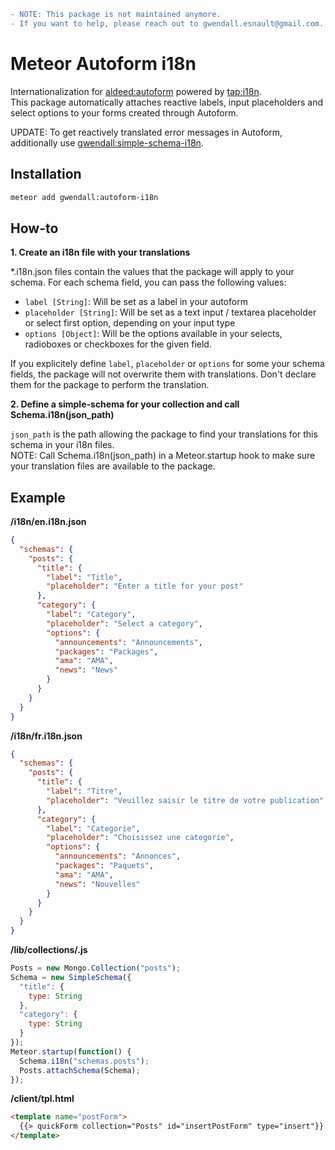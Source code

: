 ```diff
- NOTE: This package is not maintained anymore. 
- If you want to help, please reach out to gwendall.esnault@gmail.com.
```

Meteor Autoform i18n
====================

Internationalization for [aldeed:autoform](http://github.com/aldeed/meteor-autoform) powered by [tap:i18n](https://github.com/TAPevents/tap-i18n).  
This package automatically attaches reactive labels, input placeholders and select options to your forms created through Autoform.  

UPDATE: To get reactively translated error messages in Autoform, additionally use [gwendall:simple-schema-i18n](https://github.com/gwendall/meteor-simple-schema-i18n).  

Installation  
------------

``` sh
meteor add gwendall:autoform-i18n
```

How-to
------

**1. Create an i18n file with your translations**  

\*.i18n.json files contain the values that the package will apply to your schema. For each schema field, you can pass the following values:

- ``label [String]``: Will be set as a label in your autoform
- ``placeholder [String]``: Will be set as a text input / textarea placeholder or select first option, depending on your input type
- ``options [Object]``: Will be the options available in your selects, radioboxes or checkboxes for the given field.

If you explicitely define ``label``, ``placeholder`` or ``options`` for some your schema fields, the package will not overwrite them with translations. Don't declare them for the package to perform the translation.

**2. Define a simple-schema for your collection and call Schema.i18n(json_path)**  

``json_path`` is the path allowing the package to find your translations for this schema in your i18n files.  
NOTE: Call Schema.i18n(json_path) in a Meteor.startup hook to make sure your translation files are available to the package.

Example
-------

**/i18n/en.i18n.json**  
``` json
{
  "schemas": {
    "posts": {
      "title": {
        "label": "Title",
        "placeholder": "Enter a title for your post"
      },
      "category": {
        "label": "Category",
        "placeholder": "Select a category",
        "options": {
          "announcements": "Announcements",
          "packages": "Packages",
          "ama": "AMA",
          "news": "News"
        }
      }
    }
  }
}
```  

**/i18n/fr.i18n.json**  
``` json
{
  "schemas": {
    "posts": {
      "title": {
        "label": "Titre",
        "placeholder": "Veuillez saisir le titre de votre publication"
      },
      "category": {
        "label": "Categorie",
        "placeholder": "Choisissez une categorie",
        "options": {
          "announcements": "Annonces",
          "packages": "Paquets",
          "ama": "AMA",
          "news": "Nouvelles"
        }
      }
    }
  }
}

```  

**/lib/collections/.js**  
``` javascript
Posts = new Mongo.Collection("posts");
Schema = new SimpleSchema({
  "title": {
    type: String
  },
  "category": {
    type: String
  }
});
Meteor.startup(function() {
  Schema.i18n("schemas.posts");
  Posts.attachSchema(Schema);
});
```

**/client/tpl.html**  
``` html
<template name="postForm">
  {{> quickForm collection="Posts" id="insertPostForm" type="insert"}}
</template>
```
